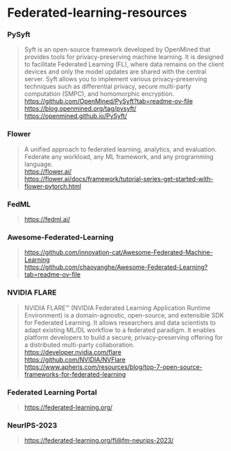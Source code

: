 # Federated-learning-resources

### PySyft
> Syft is an open-source framework developed by OpenMined that provides tools for privacy-preserving machine learning. It is designed to facilitate Federated Learning (FL), where data remains on the client devices and only the model updates are shared with the central server. Syft allows you to implement various privacy-preserving techniques such as differential privacy, secure multi-party computation (SMPC), and homomorphic encryption. <br/> 
> https://github.com/OpenMined/PySyft?tab=readme-ov-file <br/> 
> https://blog.openmined.org/tag/pysyft/ <br/> 
> https://openmined.github.io/PySyft/

### Flower
> A unified approach to federated learning, analytics, and evaluation. Federate any workload, any ML framework, and any programming language. <br/> 
> https://flower.ai/ <br/> 
> https://flower.ai/docs/framework/tutorial-series-get-started-with-flower-pytorch.html

### FedML
> https://fedml.ai/ 

### Awesome-Federated-Learning
> https://github.com/innovation-cat/Awesome-Federated-Machine-Learning <br/> 
> https://github.com/chaoyanghe/Awesome-Federated-Learning?tab=readme-ov-file

### NVIDIA FLARE
> NVIDIA FLARE™ (NVIDIA Federated Learning Application Runtime Environment) is a domain-agnostic, open-source, and extensible SDK for Federated Learning. It allows researchers and data scientists to adapt existing ML/DL workflow to a federated paradigm. It enables platform developers to build a secure, privacy-preserving offering for a distributed multi-party collaboration. <br/>
> https://developer.nvidia.com/flare <br/>
> https://github.com/NVIDIA/NVFlare <br/>
> https://www.apheris.com/resources/blog/top-7-open-source-frameworks-for-federated-learning

### Federated Learning Portal
> https://federated-learning.org/

### NeurIPS-2023
> https://federated-learning.org/fl@fm-neurips-2023/
